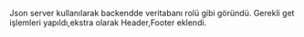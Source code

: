 Json server kullanılarak backendde veritabanı rolü gibi göründü. Gerekli get işlemleri yapıldı,ekstra olarak Header,Footer eklendi.
